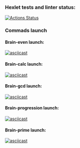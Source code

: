 ### Hexlet tests and linter status:
[![Actions Status](https://github.com/Ilya-Solo/frontend-project-44/workflows/hexlet-check/badge.svg)](https://github.com/Ilya-Solo/frontend-project-44/actions)
### Commads launch
#### Brain-even launch:
[![asciicast](https://asciinema.org/a/820dYSYRUbK2o840hfQ8KCyNx.png)](https://asciinema.org/a/820dYSYRUbK2o840hfQ8KCyNx)
#### Brain-calc launch:
[![asciicast](https://asciinema.org/a/GHw8FUXk1oBt65WVQbUoIiYWQ.png)](https://asciinema.org/a/GHw8FUXk1oBt65WVQbUoIiYWQ)
#### Brain-gcd launch:
[![asciicast](https://asciinema.org/a/VTpJxc0tcg0ZXs4NSHVpVeWPb.png)](https://asciinema.org/a/VTpJxc0tcg0ZXs4NSHVpVeWPb)
#### Brain-progression launch:
[![asciicast](https://asciinema.org/a/4DSAvxZH1Tk79fQYAgRKzUZFv.png)](https://asciinema.org/a/4DSAvxZH1Tk79fQYAgRKzUZFv)
#### Brain-prime launch:
[![asciicast](https://asciinema.org/a/TorPLd6CoXavv7EcNMYTiyXyd.png)](https://asciinema.org/a/TorPLd6CoXavv7EcNMYTiyXyd)



